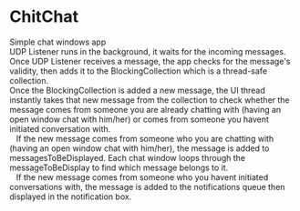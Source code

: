 # ChitChat
Simple chat windows app  
UDP Listener runs in the background, it waits for the incoming messages. Once UDP Listener receives a message, the app checks for the message's validity, then adds it to the BlockingCollection which is a thread-safe collection.  
Once the BlockingCollection is added a new message, the UI thread instantly takes that new message from the collection to check whether the message comes from someone you are already chatting with (having an open window chat with him/her) or comes from someone you havent initiated conversation with.  
&nbsp;&nbsp;&nbsp;If the new message comes from someone who you are chatting with (having an open window chat with him/her), the message is added to messagesToBeDisplayed. Each chat window loops through the messageToBeDisplay to find which message belongs to it.  
&nbsp;&nbsp;&nbsp;If the new message comes from someone who you havent initiated conversations with, the message is added to the notifications queue then displayed in the notification box.  
